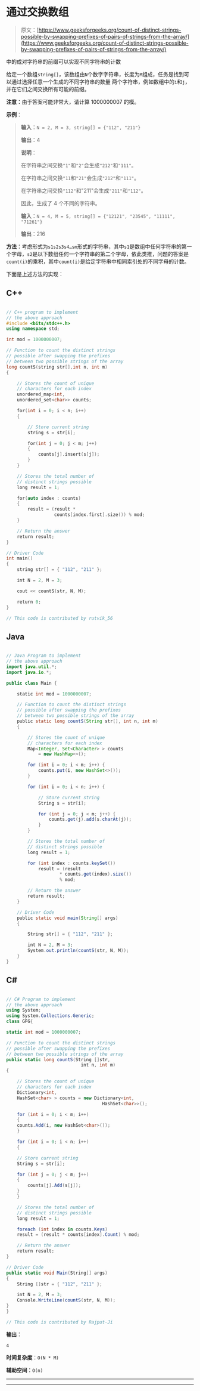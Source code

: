 # 通过交换数组

> 原文：[https://www.geeksforgeeks.org/count-of-distinct-strings-possible-by-swapping-prefixes-of-pairs-of-strings-from-the-array/](https://www.geeksforgeeks.org/count-of-distinct-strings-possible-by-swapping-prefixes-of-pairs-of-strings-from-the-array/)

中的成对字符串的前缀可以实现不同字符串的计数

给定一个数组`string[]`，该数组由`N`个数字字符串，长度为`M`组成，任务是找到可以通过选择任意一个生成的不同字符串的数量 两个字符串，例如数组中的`i`和`j`，并在它们之间交换所有可能的前缀。

**注意**：由于答案可能非常大，请计算 1000000007 的模。

**示例**：

> **输入**：`N = 2, M = 3, string[] = {"112", "211"}`
>
> **输出**：4
>
> **说明**：
>
> 在字符串之间交换`"1"`和`"2"`会生成`"212"`和`"111"`。
>
> 在字符串之间交换`"11`和`"21"`会生成`"212"`和`"111"`。
>
> 在字符串之间交换`"112"`和"211"会生成`"211"`和`"112"`。
>
> 因此，生成了 4 个不同的字符串。
> 
> **输入**：`N = 4, M = 5, string[] = {"12121", "23545", "11111", "71261"}`
>
> **输出**：216

**方法**：考虑形式为`s1s2s3s4…sm`形式的字符串，其中`s1`是数组中任何字符串的第一个字母，`s2`是以下数组任何一个字符串的第二个字母，依此类推，问题的答案是`count(i)`的乘积，其中`count(i)`是给定字符串中相同索引处的不同字母的计数。

下面是上述方法的实现：

## C++

```cpp

// C++ program to implement 
// the above approach 
#include <bits/stdc++.h>    
using namespace std;  

int mod = 1000000007; 

// Function to count the distinct strings 
// possible after swapping the prefixes 
// between two possible strings of the array 
long countS(string str[],int n, int m) 
{ 

    // Stores the count of unique 
    // characters for each index 
    unordered_map<int,  
    unordered_set<char>> counts; 

    for(int i = 0; i < n; i++)  
    { 

        // Store current string 
        string s = str[i]; 

        for(int j = 0; j < m; j++) 
        { 
            counts[j].insert(s[j]); 
        } 
    } 

    // Stores the total number of 
    // distinct strings possible 
    long result = 1; 

    for(auto index : counts) 
    { 
        result = (result *  
                  counts[index.first].size()) % mod; 
    } 

    // Return the answer 
    return result; 
} 

// Driver Code 
int main() 
{ 
    string str[] = { "112", "211" }; 

    int N = 2, M = 3; 

    cout << countS(str, N, M); 

    return 0; 
}  

// This code is contributed by rutvik_56 

```

## Java

```java

// Java Program to implement 
// the above approach 
import java.util.*; 
import java.io.*; 

public class Main { 

    static int mod = 1000000007; 

    // Function to count the distinct strings 
    // possible after swapping the prefixes 
    // between two possible strings of the array 
    public static long countS(String str[], int n, int m) 
    { 

        // Stores the count of unique 
        // characters for each index 
        Map<Integer, Set<Character> > counts 
            = new HashMap<>(); 

        for (int i = 0; i < m; i++) { 
            counts.put(i, new HashSet<>()); 
        } 

        for (int i = 0; i < n; i++) { 

            // Store current string 
            String s = str[i]; 

            for (int j = 0; j < m; j++) { 
                counts.get(j).add(s.charAt(j)); 
            } 
        } 

        // Stores the total number of 
        // distinct strings possible 
        long result = 1; 

        for (int index : counts.keySet()) 
            result = (result 
                    * counts.get(index).size()) 
                    % mod; 

        // Return the answer 
        return result; 
    } 

    // Driver Code 
    public static void main(String[] args) 
    { 

        String str[] = { "112", "211" }; 

        int N = 2, M = 3; 
        System.out.println(countS(str, N, M)); 
    } 
} 

```

## C#

```cs

// C# Program to implement 
// the above approach 
using System; 
using System.Collections.Generic; 
class GFG{ 

static int mod = 1000000007; 

// Function to count the distinct strings 
// possible after swapping the prefixes 
// between two possible strings of the array 
public static long countS(String []str, 
                            int n, int m) 
{ 

    // Stores the count of unique 
    // characters for each index 
    Dictionary<int,  
    HashSet<char> > counts = new Dictionary<int,  
                                    HashSet<char>>(); 

    for (int i = 0; i < m; i++) 
    { 
    counts.Add(i, new HashSet<char>()); 
    } 

    for (int i = 0; i < n; i++)  
    { 

    // Store current string 
    String s = str[i]; 

    for (int j = 0; j < m; j++) 
    { 
        counts[j].Add(s[j]); 
    } 
    } 

    // Stores the total number of 
    // distinct strings possible 
    long result = 1; 

    foreach (int index in counts.Keys) 
    result = (result * counts[index].Count) % mod; 

    // Return the answer 
    return result; 
} 

// Driver Code 
public static void Main(String[] args) 
{ 
    String []str = { "112", "211" }; 

    int N = 2, M = 3; 
    Console.WriteLine(countS(str, N, M)); 
} 
} 

// This code is contributed by Rajput-Ji 

```

**输出**： 

```
4

```

**时间复杂度**：`O(N * M)`

**辅助空间**：`O(n)`



* * *

* * *



